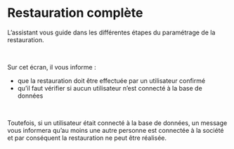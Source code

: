 # Restauration complète

L’assistant vous guide dans les différentes étapes du paramétrage de 
 la restauration.


 


Sur cet écran, il vous informe :


* que la restauration doit être 
 effectuée par un utilisateur confirmé
* qu’il faut vérifier si aucun 
 utilisateur n’est connecté à la base de données


 


Toutefois, si un utilisateur était connecté à la base de données, un 
 message vous informera qu’au moins une autre personne est connectée à 
 la société et par conséquent la restauration ne peut être réalisée.


